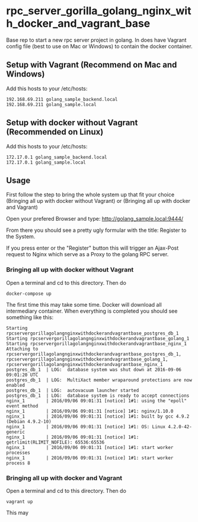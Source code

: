 # rpc\_server\_gorilla\_golang\_nginx\_with\_docker\_and\_vagrant\_base
Base rep to start a new rpc server project in golang. In does have Vagrant config file (best to use on Mac or Windows) to contain the docker container.

## Setup with Vagrant (Recommend on Mac and Windows)

Add this hosts to your /etc/hosts:

```
192.168.69.211 golang_sample_backend.local 
192.168.69.211 golang_sample.local 
```

## Setup with docker without Vagrant (Recommended on Linux)

Add this hosts to your /etc/hosts:

```
172.17.0.1 golang_sample_backend.local 
172.17.0.1 golang_sample.local 
```

## Usage

First follow the step to bring the whole system up that fit your choice (Bringing all up with docker without Vagrant) or (Bringing all up with docker and Vagrant)

Open your prefered Browser and type: http://golang_sample.local:9444/

From there you should see a pretty ugly formular with the title: Register to the System.

If you press enter or the "Register" button this will trigger an Ajax-Post request to Nginx which serve as a Proxy to the golang RPC server.

### Bringing all up with docker without Vagrant


Open a terminal and cd to this directory. Then do

```
docker-compose up
```

The first time this may take some time. Docker will download all intermediary container. When everything is completed you should see something like this:

```
Starting rpcservergorillagolangnginxwithdockerandvagrantbase_postgres_db_1
Starting rpcservergorillagolangnginxwithdockerandvagrantbase_golang_1
Starting rpcservergorillagolangnginxwithdockerandvagrantbase_nginx_1
Attaching to rpcservergorillagolangnginxwithdockerandvagrantbase_postgres_db_1, rpcservergorillagolangnginxwithdockerandvagrantbase_golang_1, rpcservergorillagolangnginxwithdockerandvagrantbase_nginx_1
postgres_db_1  | LOG:  database system was shut down at 2016-09-06 09:01:20 UTC
postgres_db_1  | LOG:  MultiXact member wraparound protections are now enabled
postgres_db_1  | LOG:  autovacuum launcher started
postgres_db_1  | LOG:  database system is ready to accept connections
nginx_1        | 2016/09/06 09:01:31 [notice] 1#1: using the "epoll" event method
nginx_1        | 2016/09/06 09:01:31 [notice] 1#1: nginx/1.10.0
nginx_1        | 2016/09/06 09:01:31 [notice] 1#1: built by gcc 4.9.2 (Debian 4.9.2-10) 
nginx_1        | 2016/09/06 09:01:31 [notice] 1#1: OS: Linux 4.2.0-42-generic
nginx_1        | 2016/09/06 09:01:31 [notice] 1#1: getrlimit(RLIMIT_NOFILE): 65536:65536
nginx_1        | 2016/09/06 09:01:31 [notice] 1#1: start worker processes
nginx_1        | 2016/09/06 09:01:31 [notice] 1#1: start worker process 8
```

### Bringing all up with docker and Vagrant

Open a terminal and cd to this directory. Then do

```
vagrant up
```

This may 
